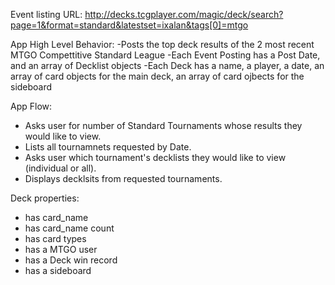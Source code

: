 Event listing URL:
http://decks.tcgplayer.com/magic/deck/search?page=1&format=standard&latestset=ixalan&tags[0]=mtgo

App High Level Behavior:
  -Posts the top deck results of the 2 most recent MTGO Compettitive Standard League
  -Each Event Posting has a Post Date, and an array of Decklist objects
  -Each Deck has a name, a player, a date, an array of card objects for the main deck, an array of card ojbects for the sideboard

App Flow:
  - Asks user for number of Standard Tournaments whose results they would like to view.
  - Lists all tournamnets requested by Date.
  - Asks user which tournament's decklists they would like to view (individual or all).
  - Displays decklsits from requested tournaments.


Deck properties:
  - has card_name
  - has card_name count
  - has card types
  - has a MTGO user
  - has a Deck win record
  - has a sideboard
